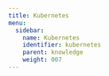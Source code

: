 ```yaml
---
title: Kubernetes
menu:
  sidebar:
    name: Kubernetes
    identifier: kubernetes
    parent: knowledge
    weight: 007
---
```

